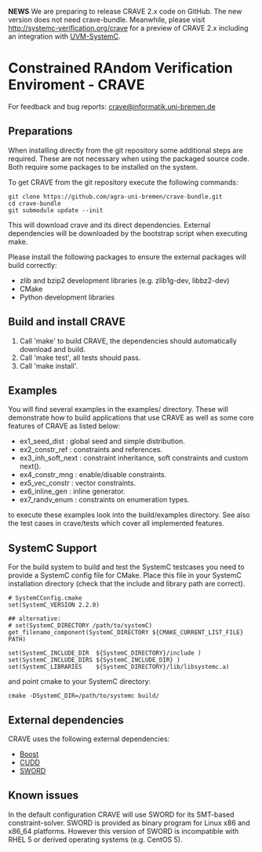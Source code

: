 **NEWS** We are preparing to release CRAVE 2.x code on GitHub. The new version does not need crave-bundle.
Meanwhile, please visit http://systemc-verification.org/crave for a preview of CRAVE 2.x including an integration with 
[UVM-SystemC](http://accellera.org/activities/working-groups/systemc-verification/uvm-systemc-faq).  

Constrained RAndom Verification Enviroment - CRAVE
====================================================

For feedback and bug reports: crave@informatik.uni-bremen.de

 Preparations
--------------

When installing directly from the git repository some additional steps are
required. These are not necessary when using the packaged source code. Both
require some packages to be installed on the system.

To get CRAVE from the git repository execute the following commands:

    git clone https://github.com/agra-uni-bremen/crave-bundle.git
    cd crave-bundle
    git submodule update --init

This will download crave and its direct dependencies. External dependencies
will be downloaded by the bootstrap script when executing make.

Please install the following packages to ensure the external packages will
build correctly:

* zlib and bzip2 development libraries (e.g. zlib1g-dev, libbz2-dev)
* CMake
* Python development libraries


 Build and install CRAVE
-------------------------

1. Call 'make' to build CRAVE, the dependencies should
   automatically download and build.
2. Call 'make test', all tests should pass.
3. Call 'make install'.

 Examples
----------

You will find several examples in the examples/ directory. These will
demonstrate how to build applications that use CRAVE as well as some core
features of CRAVE as listed below:

  * ex1_seed_dist              : global seed and simple distribution.
  * ex2_constr_ref             : constraints and references.
  * ex3_inh_soft_next          : constraint inheritance, soft constraints and custom next().
  * ex4_constr_mng             : enable/disable constraints.
  * ex5_vec_constr             : vector constraints.
  * ex6_inline_gen             : inline generator.
  * ex7_randv_enum             : constraints on enumeration types.

to execute these examples look into the build/examples directory.
See also the test cases in crave/tests which cover all implemented features.

 SystemC Support
-----------------

For the build system to build and test the SystemC testcases you need to
provide a SystemC config file for CMake. Place this file in your SystemC
installation directory (check that the include and library path are correct).

    # SystemCConfig.cmake
    set(SystemC_VERSION 2.2.0)

    ## alternative:
    # set(SystemC_DIRECTORY /path/to/systemC)
    get_filename_component(SystemC_DIRECTORY ${CMAKE_CURRENT_LIST_FILE} PATH)

    set(SystemC_INCLUDE_DIR  ${SystemC_DIRECTORY}/include )
    set(SystemC_INCLUDE_DIRS ${SystemC_INCLUDE_DIR} )
    set(SystemC_LIBRARIES    ${SystemC_DIRECTORY}/lib/libsystemc.a)

and point cmake to your SystemC directory:

    cmake -DSystemC_DIR=/path/to/systemc build/


 External dependencies
-----------------------

CRAVE uses the following external dependencies:

* [Boost]
* [CUDD]
* [SWORD]


 Known issues
--------------

In the default configuration CRAVE will use SWORD for its SMT-based
constraint-solver. SWORD is provided as binary program for Linux x86 and x86_64
platforms. However this version of SWORD is incompatible with RHEL 5 or derived
operating systems (e.g. CentOS 5).




[Boost]: http://www.boost.org
[CUDD]:  http://vlsi.colorado.edu/~fabio/CUDD/
[SWORD]: http://www.informatik.uni-bremen.de/agra/eng/sword.php
